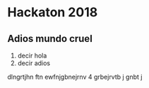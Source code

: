 # Hackaton 2018
## Adios mundo cruel

1. decir hola
2. decir adios

dlngrtjhn ftn 
ewfnjgbnejrnv 4
grbejrvtb j 
gnbt j